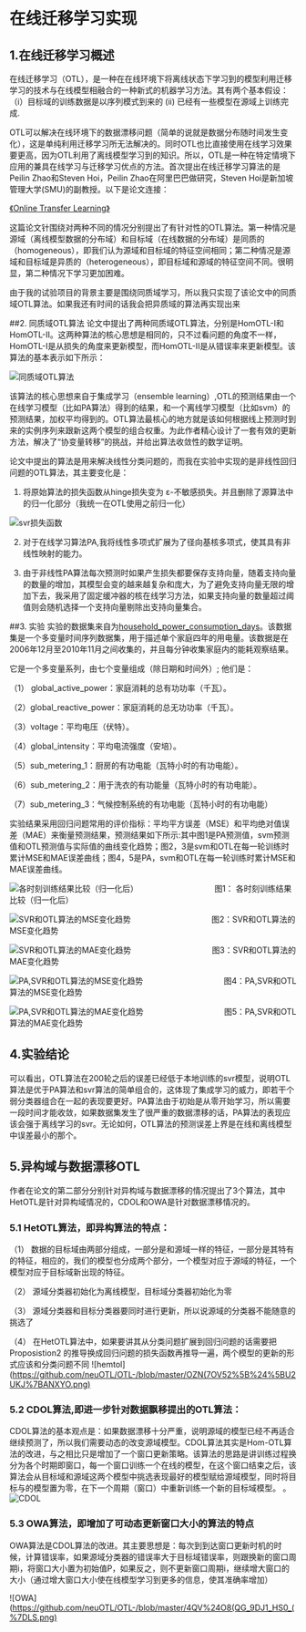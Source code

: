 # 在线迁移学习实现
## 1.在线迁移学习概述
在线迁移学习（OTL），是一种在在线环境下将离线状态下学习到的模型利用迁移学习的技术与在线模型相融合的一种新式的机器学习方法。其有两个基本假设：（i）目标域的训练数据是以序列模式到来的 (ii) 已经有一些模型在源域上训练完成.

OTL可以解决在线环境下的数据漂移问题（简单的说就是数据分布随时间发生变化），这是单纯利用迁移学习所无法解决的。同时OTL也比直接使用在线学习效果要更高，因为OTL利用了离线模型学习到的知识。所以，OTL是一种在特定情境下应用的兼具在线学习与迁移学习优点的方法。首次提出在线迁移学习算法的是Peilin Zhao和Steven Hoi，Peilin Zhao在阿里巴巴做研究，Steven Hoi是新加坡管理大学(SMU)的副教授。以下是论文连接：

[《Online Transfer Learning》](https://ac.els-cdn.com/S0004370214000800/1-s2.0-S0004370214000800-main.pdf?_tid=66004ea4-e571-49a5-9ca5-d9f34e33359d&acdnat=1552293438_54e27b877ccfe21927468e2d7f931966)

这篇论文针围绕对两种不同的情况分别提出了有针对性的OTL算法。第一种情况是源域（离线模型数据的分布域）和目标域（在线数据的分布域）是同质的（homogeneous），即我们认为源域和目标域的特征空间相同；第二种情况是源域和目标域是异质的（heterogeneous），即目标域和源域的特征空间不同。很明显，第二种情况下学习更加困难。


由于我的试验项目的背景主要是围绕同质域学习，所以我只实现了该论文中的同质域OTL算法。如果我还有时间的话我会把异质域的算法再实现出来

##2. 同质域OTL算法
论文中提出了两种同质域OTL算法，分别是HomOTL-I和HomOTL-II。这两种算法的核心思想是相同的，只不过看问题的角度不一样，HomOTL-I是从损失的角度来更新模型，而HomOTL-II是从错误率来更新模型。该算法的基本表示如下所示：


![同质域OTL算法](https://github.com/neuOTL/OTL-/blob/master/Hom_OTL1.png)

该算法的核心思想来自于集成学习（ensemble learning）,OTL的预测结果由一个在线学习模型（比如PA算法）得到的结果，和一个离线学习模型（比如svm）的预测结果，加权平均得到的。OTL算法最核心的地方就是该如何根据线上预测时到来的实例序列来跟新这两个模型的组合权重。为此作者精心设计了一套有效的更新方法，解决了“协变量转移”的挑战，并给出算法收敛性的数学证明。

论文中提出的算法是用来解决线性分类问题的，而我在实验中实现的是非线性回归问题的OTL算法，其主要变化是：

1. 将原始算法的损失函数从hinge损失变为 ε-不敏感损失。并且删除了源算法中的归一化部分（我统一在OTL使用之前归一化）

![svr损失函数](https://github.com/neuOTL/OTL-/blob/master/9%7DJU15BCR58Z%24T%24X3_H~%5DS6.png)

2. 对于在线学习算法PA,我将线性多项式扩展为了径向基核多项式，使其具有非线性映射的能力。


3. 由于非线性PA算法每次预测时如果产生损失都要保存支持向量，随着支持向量的数量的增加，其模型会变的越来越复杂和庞大，为了避免支持向量无限的增加下去，我采用了固定缓冲器的核在线学习方法，如果支持向量的数量超过阈值则会随机选择一个支持向量剔除出支持向量集合。

##3. 实验
实验的数据集来自为[household_power_consumption_days](https://archive.ics.uci.edu/ml/datasets/individual+household+electric+power+consumption)。该数据集是一个多变量时间序列数据集，用于描述单个家庭四年的用电量。该数据是在2006年12月至2010年11月之间收集的，并且每分钟收集家庭内的能耗观察结果。

它是一个多变量系列，由七个变量组成（除日期和时间外）; 他们是：

（1） global_active_power：家庭消耗的总有功功率（千瓦）。

（2）global_reactive_power：家庭消耗的总无功功率（千瓦）。

（3）voltage：平均电压（伏特）。

（4）global_intensity：平均电流强度（安培）。

（5）sub_metering_1：厨房的有功电能（瓦特小时的有功电能）。

（6）sub_metering_2：用于洗衣的有功能量（瓦特小时的有功电能）。

（7）sub_metering_3：气候控制系统的有功电能（瓦特小时的有功电能）

实验结果采用回归问题常用的评价指标：平均平方误差（MSE）和平均绝对值误差（MAE）来衡量预测结果，预测结果如下所示:其中图1是PA预测值，svm预测值和OTL预测值与实际值的曲线变化趋势；图2，3是svm和OTL在每一轮训练时累计MSE和MAE误差曲线；图4，5是PA，svm和OTL在每一轮训练时累计MSE和MAE误差曲线。

![各时刻训练结果比较（归一化后）](https://github.com/neuOTL/OTL-/blob/master/下载.png)
 &emsp;&emsp;&emsp; &emsp;&emsp;&emsp;&emsp;&emsp;&emsp;图1： 各时刻训练结果比较（归一化后）

![SVR和OTL算法的MSE变化趋势](https://github.com/neuOTL/OTL-/blob/master/%E4%B8%8B%E8%BD%BD%20(1).png)
  &emsp;&emsp;&emsp;  &emsp;&emsp;&emsp;      &emsp;&emsp;&emsp;        图2：SVR和OTL算法的MSE变化趋势

![SVR和OTL算法的MAE变化趋势](https://github.com/neuOTL/OTL-/blob/master/%E4%B8%8B%E8%BD%BD%20(2).png)
   &emsp;&emsp;&emsp;   &emsp;&emsp;&emsp;     &emsp;&emsp;&emsp;      图3：SVR和OTL算法的MAE变化趋势

![PA,SVR和OTL算法的MSE变化趋势](https://github.com/neuOTL/OTL-/blob/master/%E4%B8%8B%E8%BD%BD%20(3).png)
   &emsp;&emsp;&emsp;    &emsp;&emsp;&emsp;    &emsp;&emsp;&emsp;      图4：PA,SVR和OTL算法的MSE变化趋势

![PA,SVR和OTL算法的MAE变化趋势](https://github.com/neuOTL/OTL-/blob/master/%E4%B8%8B%E8%BD%BD%20(4).png)
     &emsp;&emsp;&emsp;        &emsp;&emsp;&emsp;   &emsp;&emsp;&emsp;  图5：PA,SVR和OTL算法的MAE变化趋势
     
## 4.实验结论
可以看出，OTL算法在200轮之后的误差已经低于本地训练的svr模型，说明OTL算法是优于PA算法和svr算法的简单组合的，这体现了集成学习的威力，即若干个弱分类器组合在一起的表现要更好。PA算法由于初始是从零开始学习，所以需要一段时间才能收敛，如果数据集发生了很严重的数据漂移的话，PA算法的表现应该会强于离线学习的svr。无论如何，OTL算法的预测误差上界是在线和离线模型中误差最小的那个。


## 5.异构域与数据漂移OTL
作者在论文的第二部分分别针对异构域与数据漂移的情况提出了3个算法，其中HetOTL是针对异构域情况的，CDOL和OWA是针对数据漂移情况的。

### 5.1 HetOTL算法，即异构算法的特点：

（1） 数据的目标域由两部分组成，一部分是和源域一样的特征，一部分是其特有的特征，相应的，我们的模型也分成两个部分，一个模型对应于源域的特征，一个模型对应于目标域新出现的特征。

（2） 源域分类器初始化为离线模型，目标域分类器初始化为零

（3） 源域分类器和目标分类器要同时进行更新，所以说源域的分类器不能随意的挑选了

（4） 在HetOTL算法中，如果要讲其从分类问题扩展到回归问题的话需要把Proposistion2 的推导换成回归问题的损失函数再推导一遍，两个模型的更新的形式应该和分类问题不同
![hemtol](https://github.com/neuOTL/OTL-/blob/master/OZN(7OV52%5B%24%5BU2UKJ%7BANXYO.png)

### 5.2 CDOL算法,即进一步针对数据飘移提出的OTL算法：
CDOL算法的基本观点是：如果数据漂移十分严重，说明源域的模型已经不再适合继续预测了，所以我们需要动态的改变源域模型。CDOL算法其实是Hom-OTL算法的改进，与之相比只是增加了一个窗口更新策略。该算法的思路是讲训练过程换分为各个时期即窗口，每一个窗口训练一个在线的模型，在这个窗口结束之后，该算法会从目标域和源域这两个模型中挑选表现最好的模型赋给源域模型，同时将目标与的模型置为零，在下一个周期（窗口）中重新训练一个新的目标域模型。
。
![CDOL](https://github.com/neuOTL/OTL-/raw/master/Q1A%7BZJMD%40%2466RKFB7%40~4EIX.png)

### 5.3 OWA算法，即增加了可动态更新窗口大小的算法的特点
OWA算法是CDOL算法的改进。其主要思想是：每次到到达窗口更新时机的时候，计算错误率，如果源域分类器的错误率大于目标域错误率，则跟换新的窗口周期i，将窗口大小置为初始值P，如果反之，则不更新窗口周期i，继续增大窗口的大小（通过增大窗口大小使在线模型学习到更多的信息，使其准确率增加）

![OWA](https://github.com/neuOTL/OTL-/blob/master/4QV%24O8(QG_9DJ1_HS0_(%7DLS.png)

